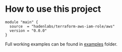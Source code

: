 # How to use this project

```hcl
module "main" {
  source  = "hadenlabs/terraform-aws-iam-role/aws"
  version = "0.0.0"
}
```

Full working examples can be found in [examples](./examples) folder.
